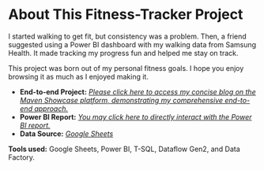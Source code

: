 # About This Fitness-Tracker Project
I started walking to get fit, but consistency was a problem. Then, a friend suggested using a Power BI dashboard with my walking data from Samsung Health. It made tracking my progress fun and helped me stay on track.

This project was born out of my personal fitness goals. I hope you enjoy browsing it as much as I enjoyed making it.

- **End-to-end Project:** [*Please click here to access my concise blog on the Maven Showcase platform, demonstrating my comprehensive end-to-end approach.*](https://mavenanalytics.io/project/12232)
- **Power BI Report:** [*You may click here to directly interact with the Power BI report.*](https://app.powerbi.com/view?r=eyJrIjoiNDZhNmQ3NDEtNWNlZS00OTg5LTlmZTQtZmFiZmRjNzg0ZjY2IiwidCI6ImRmODY3OWNkLWE4MGUtNDVkOC05OWFjLWM4M2VkN2ZmOTVhMCJ9)
- **Data Source:** [*Google Sheets*](https://docs.google.com/spreadsheets/d/1Q31VzzQqrFvSAnjwB6HWgU6X2ovlu5vZ9-ClpZQD9q4/edit?pli=1#gid)

**Tools used:** Google Sheets, Power BI, T-SQL, Dataflow Gen2, and Data Factory.
